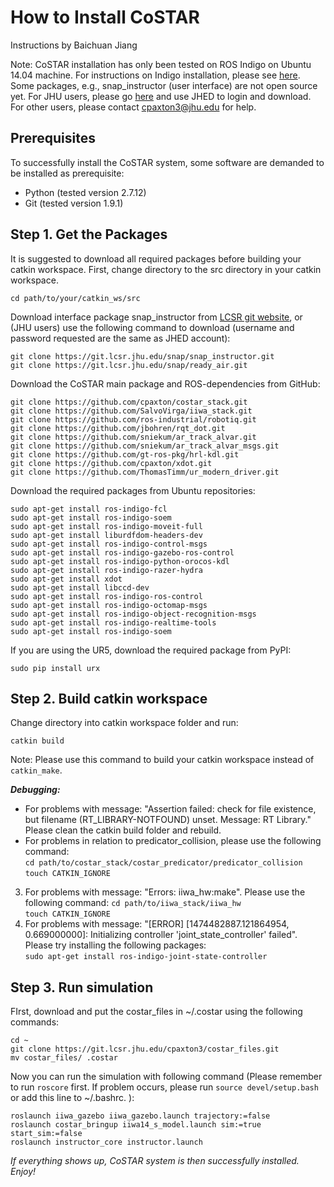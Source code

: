 # How to Install CoSTAR

Instructions by Baichuan Jiang

Note: CoSTAR installation has only been tested on ROS Indigo on Ubuntu 14.04 machine. For instructions on Indigo installation, please see [here](http://wiki.ros.org/indigo/Installation/Ubuntu). Some packages, e.g., snap_instructor (user interface) are not open source yet. For JHU users, please go [here](https://git.lcsr.jhu.edu/) and use JHED to login and download. For other users, please contact <cpaxton3@jhu.edu> for help. 


## Prerequisites
To successfully install the CoSTAR system, some software are demanded to be installed as prerequisite: 

* Python (tested version 2.7.12)
* Git (tested version 1.9.1)


## Step 1. Get the Packages

It is suggested to download all required packages before building your catkin workspace. First, change directory to the src directory in your catkin workspace. 

`cd path/to/your/catkin_ws/src`

Download interface package snap_instructor from [LCSR git website](https://git.lcsr.jhu.edu/), or (JHU users) use the following command to download (username and password requested are the same as JHED account):

```
git clone https://git.lcsr.jhu.edu/snap/snap_instructor.git  
git clone https://git.lcsr.jhu.edu/snap/ready_air.git  
```

Download the CoSTAR main package and ROS-dependencies from GitHub: 

```
git clone https://github.com/cpaxton/costar_stack.git  
git clone https://github.com/SalvoVirga/iiwa_stack.git  
git clone https://github.com/ros-industrial/robotiq.git  
git clone https://github.com/jbohren/rqt_dot.git  
git clone https://github.com/sniekum/ar_track_alvar.git  
git clone https://github.com/sniekum/ar_track_alvar_msgs.git  
git clone https://github.com/gt-ros-pkg/hrl-kdl.git  
git clone https://github.com/cpaxton/xdot.git  
git clone https://github.com/ThomasTimm/ur_modern_driver.git
```

Download the required packages from Ubuntu repositories: 

```
sudo apt-get install ros-indigo-fcl  
sudo apt-get install ros-indigo-soem  
sudo apt-get install ros-indigo-moveit-full  
sudo apt-get install liburdfdom-headers-dev  
sudo apt-get install ros-indigo-control-msgs  
sudo apt-get install ros-indigo-gazebo-ros-control  
sudo apt-get install ros-indigo-python-orocos-kdl  
sudo apt-get install ros-indigo-razer-hydra  
sudo apt-get install xdot  
sudo apt-get install libccd-dev  
sudo apt-get install ros-indigo-ros-control  
sudo apt-get install ros-indigo-octomap-msgs  
sudo apt-get install ros-indigo-object-recognition-msgs  
sudo apt-get install ros-indigo-realtime-tools  
sudo apt-get install ros-indigo-soem  
```

If you are using the UR5, download the required package from PyPI:

```
sudo pip install urx
```


## Step 2. Build catkin workspace

Change directory into catkin workspace folder and run:

```
catkin build
```
 
Note: Please use this command to build your catkin workspace instead of `catkin_make`.

***Debugging:***

* For problems with message: "Assertion failed: check for file existence, but filename (RT_LIBRARY-NOTFOUND) unset.  Message: RT Library." Please clean the catkin build folder and rebuild.  
* For problems in relation to predicator_collision, please use the following command:  
`cd path/to/costar_stack/costar_predicator/predicator_collision`  
`touch CATKIN_IGNORE`
3. For problems with message: "Errors: iiwa_hw:make". Please use the following command:
`cd path/to/iiwa_stack/iiwa_hw`  
`touch CATKIN_IGNORE`
4. For problems with message: "[ERROR] [1474482887.121864954, 0.669000000]: Initializing controller 'joint_state_controller' failed". Please try installing the following packages:  
`sudo apt-get install ros-indigo-joint-state-controller`


## Step 3. Run simulation
FIrst, download and put the costar_files in ~/.costar using the following commands:

`cd ~`  
`git clone https://git.lcsr.jhu.edu/cpaxton3/costar_files.git`  
`mv costar_files/ .costar`

Now you can run the simulation with following command (Please remember to run `roscore` first. If problem occurs, please run `source devel/setup.bash` or add this line to ~/.bashrc. ):

```
roslaunch iiwa_gazebo iiwa_gazebo.launch trajectory:=false  
roslaunch costar_bringup iiwa14_s_model.launch sim:=true start_sim:=false  
roslaunch instructor_core instructor.launch
```


*If everything shows up, CoSTAR system is then successfully installed. Enjoy!*

